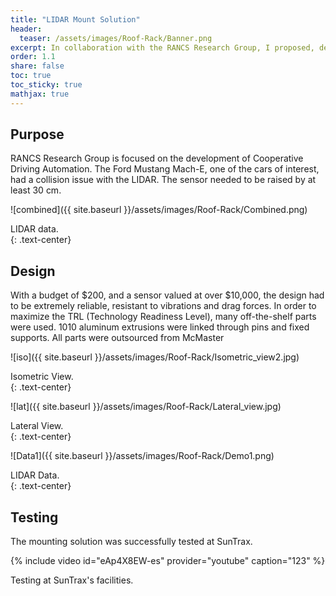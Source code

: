 ```yaml
---
title: "LIDAR Mount Solution"
header:
  teaser: /assets/images/Roof-Rack/Banner.png
excerpt: In collaboration with the RANCS Research Group, I proposed, designed and manufactured a mounting solution for the LIDAR. 
order: 1.1
share: false
toc: true
toc_sticky: true
mathjax: true
---
```


## Purpose
RANCS Research Group is focused on the development of Cooperative Driving Automation. The Ford Mustang Mach-E, one of the cars of interest, had a collision issue with the LIDAR. The sensor needed to be raised by at least 30 cm.

![combined]({{ site.baseurl }}/assets/images/Roof-Rack/Combined.png)
<figcaption>LIDAR data.</figcaption>{: .text-center}


## Design

With a budget of $200, and a sensor valued at over $10,000, the design had to be extremely reliable, resistant to vibrations and drag forces. In order to maximize the TRL (Technology Readiness Level), many off-the-shelf parts were used. 1010 aluminum extrusions were linked through pins and fixed supports. All parts were outsourced from McMaster

![iso]({{ site.baseurl }}/assets/images/Roof-Rack/Isometric_view2.jpg)
<figcaption>Isometric View.</figcaption>{: .text-center}

![lat]({{ site.baseurl }}/assets/images/Roof-Rack/Lateral_view.jpg)
<figcaption>Lateral View.</figcaption>{: .text-center}

![Data1]({{ site.baseurl }}/assets/images/Roof-Rack/Demo1.png)
<figcaption>LIDAR Data.</figcaption>{: .text-center}

## Testing
The mounting solution was successfully tested at SunTrax. 

{% include video id="eAp4X8EW-es" provider="youtube" caption="123" %}
<figcaption>Testing at SunTrax's facilities.</figcaption>

